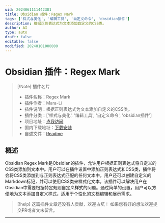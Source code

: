 ```yaml
---
uid: 2024061111442381
title: Obsidian 插件：Regex Mark
tags: ['样式与美化', '编辑工具', '自定义命令', 'obsidian插件']
description: 根据正则表达式为文本添加自定义的CSS类。
author: AI
type: auto
draft: false
editable: false
modified: 20240101000000
---
```


# Obsidian 插件：Regex Mark

> [!Note] 插件名片
> - 插件名称：Regex Mark
> - 插件作者：Mara-Li
> - 插件说明：根据正则表达式为文本添加自定义的CSS类。
> - 插件分类：['样式与美化', '编辑工具', '自定义命令', 'obsidian插件']
> - 项目地址：[点我访问](https://github.com/Mara-Li/obsidian-regex-mark)
> - 国内下载地址：[下载安装](https://pkmer.cn/products/plugin/pluginMarket/?regex-mark)
> - 自述文件：[Readme](https://ghproxy.net/https://raw.githubusercontent.com/Mara-Li/obsidian-regex-mark/master/README.md)



## 概述

Obsidian Regex Mark是Obsidian的插件，允许用户根据正则表达式将自定义的CSS类添加到文本中。用户可以在插件设置中添加正则表达式和CSS类，插件将会将CSS类添加到与正则表达式匹配的任何文本中。用户还可以创建自定义的Markdown标记，并可以使用CSS类来样式化文本。该插件可以解决用户在Obsidian中需要根据特定规则自定义样式的问题。通过简单的设置，用户可以方便地为文本添加自定义样式，适用于个性化的文档编辑和展示需求。


> [!help] 
> 这篇插件文章还没有人贡献，欢迎占坑！
> 如果您有好的想法欢迎提交PR或者文末留言。
> 

---



